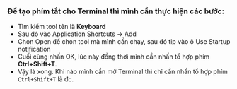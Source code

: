 ### Để tạo phím tắt cho **Terminal** thì mình cần thực hiện các bước:
- Tìm kiếm tool tên là **Keyboard**
- Sau đó vào Application Shortcuts -> Add
- Chọn Open để chọn tool mà mình cần chạy, sau đó tip vào ô Use Startup notification
- Cuối cùng nhấn OK, lúc này đồng thời mình cần nhấn tổ hợp phím **Ctrl+Shift+T**.
- Vậy là xong. Khi nào mình cần mở Terminal thì chỉ cần nhấn tổ hợp phím `Ctrl+Shift+T` là đc.





